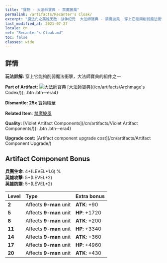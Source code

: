 ```yaml
---
title: "寶物 - 大法師寶典 - 禁魔披風"
permalink: /artifacts/Recanter's Cloak/
excerpt: "魔法门之英雄无敌：战争纪元  大法師寶典 - 禁魔披風. 穿上它能夠削弱魔法衝擊，大法師寶典的組件之一"
last_modified_at: 2021-07-27
locale: cn
ref: "Recanter's Cloak.md"
toc: false
classes: wide
---
```




## 詳情

 **玩法詳解:** 穿上它能夠削弱魔法衝擊，大法師寶典的組件之一

 **Part of Artifact:** ![大法師寶典](/images/t/icon_artifact_34.png) [大法師寶典](/cn/artifacts/Archmage's Codex/){: .btn .btn--era4}

 **Dismantle: 25x** [寶物精華](/cn/Items/con_905/)

 **Related Item**: [禁魔披風](/cn/Items/art_137/)

 **Quality:** [Violet Artifact Components](/cn/artifacts/Violet Artifact Components/){: .btn .btn--era4}

 **Upgrade cost:** [Artifact component upgrade cost](/cn/artifacts/Artifact Component Upgrade/)

## Artifact Component Bonus

  **兵團生命**: 4+(LEVEL\*1.6) %<br/>**英雄攻擊**: 5+(LEVEL\*2)<br/>**英雄防禦**: 5+(LEVEL\*2)

  |  Level  | Type |    Extra bonus  | 
  |:--------|:-----|:----------------| 
  | **2** | Affects **9-man** unit | **ATK**: +90 | 
  | **5** | Affects **9-man** unit | **HP**: +1720 | 
  | **8** | Affects **9-man** unit | **ATK**: +200 | 
  | **11** | Affects **9-man** unit | **HP**: +3340 | 
  | **14** | Affects **9-man** unit | **ATK**: +360 | 
  | **17** | Affects **9-man** unit | **HP**: +4960 | 
  | **20** | Affects **9-man** unit | **ATK**: +430 | 
